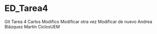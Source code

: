 # ED_Tarea4
Git Tarea 4
Carlos
Modifico
Modificar otra vez
Modificar de nuevo
Andrea Blázquez Martín
CiclosUEM
